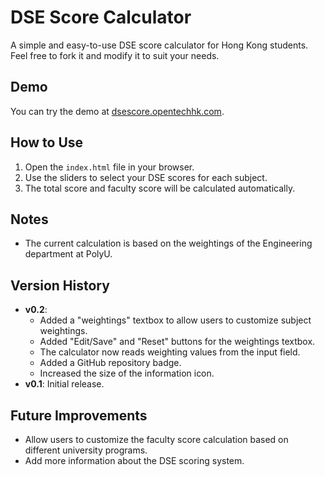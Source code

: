 # DSE Score Calculator

A simple and easy-to-use DSE score calculator for Hong Kong students.
Feel free to fork it and modify it to suit your needs.

## Demo

You can try the demo at [dsescore.opentechhk.com](http://dsescore.opentechhk.com).

## How to Use

1.  Open the `index.html` file in your browser.
2.  Use the sliders to select your DSE scores for each subject.
3.  The total score and faculty score will be calculated automatically.

## Notes
* The current calculation is based on the weightings of the Engineering department at PolyU.

## Version History

*   **v0.2**:
    *   Added a "weightings" textbox to allow users to customize subject weightings.
    *   Added "Edit/Save" and "Reset" buttons for the weightings textbox.
    *   The calculator now reads weighting values from the input field.
    *   Added a GitHub repository badge.
    *   Increased the size of the information icon.
*   **v0.1**: Initial release.

## Future Improvements

-   Allow users to customize the faculty score calculation based on different university programs.
-   Add more information about the DSE scoring system.